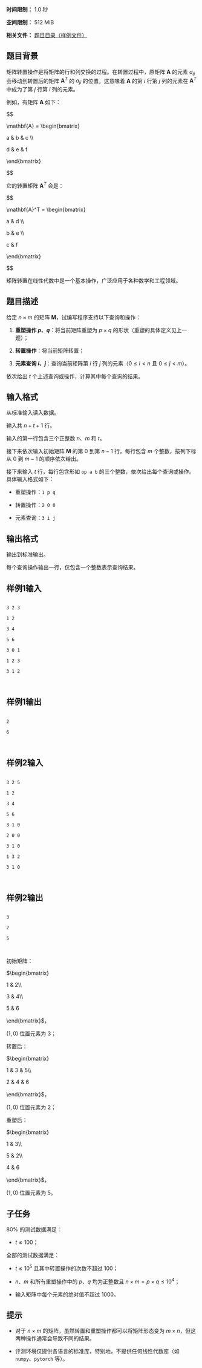 


**时间限制：** 1.0 秒 


**空间限制：** 512 MiB

**相关文件：** [题目目录（样例文件）](examples/CSP202406-2.zip)



## 题目背景

矩阵转置操作是将矩阵的行和列交换的过程。在转置过程中，原矩阵 $\mathbf{A}$ 的元素 $a_{ij}$ 会移动到转置后的矩阵 $\mathbf{A}^T$ 的 $a_{ji}$ 的位置。这意味着 $\mathbf{A}$ 的第 $i$ 行第 $j$ 列的元素在 $\mathbf{A}^T$ 中成为了第 $j$ 行第 $i$ 列的元素。

例如，有矩阵 $\mathbf{A}$ 如下：

$$
\mathbf{A} = \begin{bmatrix}
a & b & c \\\\
d & e & f
\end{bmatrix}
$$

它的转置矩阵 $\mathbf{A}^T$ 会是：

$$
\mathbf{A}^T = \begin{bmatrix}
a & d \\\\
b & e \\\\
c & f
\end{bmatrix}
$$

矩阵转置在线性代数中是一个基本操作，广泛应用于各种数学和工程领域。

## 题目描述

给定 $n \times m$ 的矩阵 $\mathbf{M}$，试编写程序支持以下查询和操作：

1. **重塑操作 $p$、$q$**：将当前矩阵重塑为 $p \times q$ 的形状（重塑的具体定义见上一题）；

2. **转置操作**：将当前矩阵转置；

3. **元素查询 $i$、$j$**：查询当前矩阵第 $i$ 行 $j$ 列的元素（$0 \le i < n$ 且 $0 \le j <m$）。

依次给出 $t$ 个上述查询或操作，计算其中每个查询的结果。

## 输入格式

从标准输入读入数据。

输入共 $n + t + 1$ 行。

输入的第一行包含三个正整数 $n$、$m$ 和 $t$。

接下来依次输入初始矩阵 $\mathbf{M}$ 的第 $0$ 到第 $n - 1$ 行，每行包含 $m$ 个整数，按列下标从 $0$ 到 $m - 1$ 的顺序依次给出。

接下来输入 $t$ 行，每行包含形如 `op a b` 的三个整数，依次给出每个查询或操作。具体输入格式如下：

* 重塑操作：`1 p q`

* 转置操作：`2 0 0`

* 元素查询：`3 i j`

## 输出格式

输出到标准输出。

每个查询操作输出一行，仅包含一个整数表示查询结果。








## 样例1输入

```plain
3 2 3
1 2
3 4
5 6
3 0 1
1 2 3
3 1 2

```



## 样例1输出

```plain
2
6

```









## 样例2输入

```plain
3 2 5
1 2
3 4
5 6
3 1 0
2 0 0
3 1 0
1 3 2
3 1 0

```



## 样例2输出

```plain
3
2
5

```


初始矩阵：
$\begin{bmatrix}
 1 & 2\\\\
 3 & 4\\\\
 5 & 6
\end{bmatrix}$，
$(1, 0)$ 位置元素为 $3$；

转置后：
$\begin{bmatrix}
 1 & 3 & 5\\\\
 2 & 4 & 6
\end{bmatrix}$，
$(1, 0)$ 位置元素为 $2$；

重塑后：
$\begin{bmatrix}
 1 & 3\\\\
 5 & 2\\\\
 4 & 6
\end{bmatrix}$，
$(1, 0)$ 位置元素为 $5$。

## 子任务

$80\%$ 的测试数据满足：

* $t \le 100$；

全部的测试数据满足：

* $t \le 10^{5}$ 且其中转置操作的次数不超过 $100$；

* $n$、$m$ 和所有重塑操作中的 $p$、$q$ 均为正整数且 $n \times m = p \times q \le 10^{4}$；

* 输入矩阵中每个元素的绝对值不超过 $1000$。

## 提示

* 对于 $n \times m$ 的矩阵，虽然转置和重塑操作都可以将矩阵形态变为 $m \times n$，但这两种操作通常会导致不同的结果。

* 评测环境仅提供各语言的标准库，特别地，不提供任何线性代数库（如 `numpy`、`pytorch` 等）。